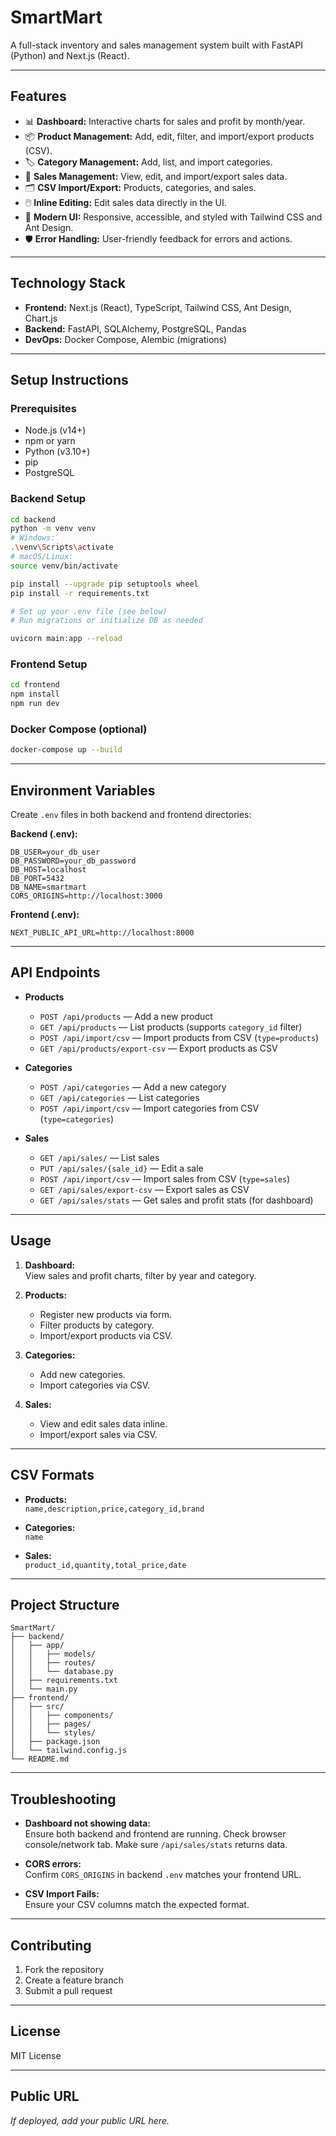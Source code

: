 # SmartMart

A full-stack inventory and sales management system built with FastAPI (Python) and Next.js (React).

---

## Features

- 📊 **Dashboard:** Interactive charts for sales and profit by month/year.
- 📦 **Product Management:** Add, edit, filter, and import/export products (CSV).
- 🏷️ **Category Management:** Add, list, and import categories.
- 🧾 **Sales Management:** View, edit, and import/export sales data.
- 🗂️ **CSV Import/Export:** Products, categories, and sales.
- 🖱️ **Inline Editing:** Edit sales data directly in the UI.
- 🎨 **Modern UI:** Responsive, accessible, and styled with Tailwind CSS and Ant Design.
- 🛡️ **Error Handling:** User-friendly feedback for errors and actions.

---

## Technology Stack

- **Frontend:** Next.js (React), TypeScript, Tailwind CSS, Ant Design, Chart.js
- **Backend:** FastAPI, SQLAlchemy, PostgreSQL, Pandas
- **DevOps:** Docker Compose, Alembic (migrations)

---

## Setup Instructions

### Prerequisites

- Node.js (v14+)
- npm or yarn
- Python (v3.10+)
- pip
- PostgreSQL

### Backend Setup

```bash
cd backend
python -m venv venv
# Windows:
.\venv\Scripts\activate
# macOS/Linux:
source venv/bin/activate

pip install --upgrade pip setuptools wheel
pip install -r requirements.txt

# Set up your .env file (see below)
# Run migrations or initialize DB as needed

uvicorn main:app --reload
```

### Frontend Setup

```bash
cd frontend
npm install
npm run dev
```

### Docker Compose (optional)

```bash
docker-compose up --build
```

---

## Environment Variables

Create `.env` files in both backend and frontend directories:

**Backend (.env):**
```
DB_USER=your_db_user
DB_PASSWORD=your_db_password
DB_HOST=localhost
DB_PORT=5432
DB_NAME=smartmart
CORS_ORIGINS=http://localhost:3000
```

**Frontend (.env):**
```
NEXT_PUBLIC_API_URL=http://localhost:8000
```

---

## API Endpoints

- **Products**
  - `POST /api/products` — Add a new product
  - `GET /api/products` — List products (supports `category_id` filter)
  - `POST /api/import/csv` — Import products from CSV (`type=products`)
  - `GET /api/products/export-csv` — Export products as CSV

- **Categories**
  - `POST /api/categories` — Add a new category
  - `GET /api/categories` — List categories
  - `POST /api/import/csv` — Import categories from CSV (`type=categories`)

- **Sales**
  - `GET /api/sales/` — List sales
  - `PUT /api/sales/{sale_id}` — Edit a sale
  - `POST /api/import/csv` — Import sales from CSV (`type=sales`)
  - `GET /api/sales/export-csv` — Export sales as CSV
  - `GET /api/sales/stats` — Get sales and profit stats (for dashboard)

---

## Usage

1. **Dashboard:**  
   View sales and profit charts, filter by year and category.

2. **Products:**  
   - Register new products via form.
   - Filter products by category.
   - Import/export products via CSV.

3. **Categories:**  
   - Add new categories.
   - Import categories via CSV.

4. **Sales:**  
   - View and edit sales data inline.
   - Import/export sales via CSV.

---

## CSV Formats

- **Products:**  
  `name,description,price,category_id,brand`

- **Categories:**  
  `name`

- **Sales:**  
  `product_id,quantity,total_price,date`

---

## Project Structure

```
SmartMart/
├── backend/
│   ├── app/
│   │   ├── models/
│   │   ├── routes/
│   │   └── database.py
│   ├── requirements.txt
│   └── main.py
├── frontend/
│   ├── src/
│   │   ├── components/
│   │   ├── pages/
│   │   └── styles/
│   ├── package.json
│   └── tailwind.config.js
└── README.md
```

---

## Troubleshooting

- **Dashboard not showing data:**  
  Ensure both backend and frontend are running. Check browser console/network tab. Make sure `/api/sales/stats` returns data.

- **CORS errors:**  
  Confirm `CORS_ORIGINS` in backend `.env` matches your frontend URL.

- **CSV Import Fails:**  
  Ensure your CSV columns match the expected format.

---

## Contributing

1. Fork the repository
2. Create a feature branch
3. Submit a pull request

---

## License

MIT License

---

## Public URL

*If deployed, add your public URL here.*
